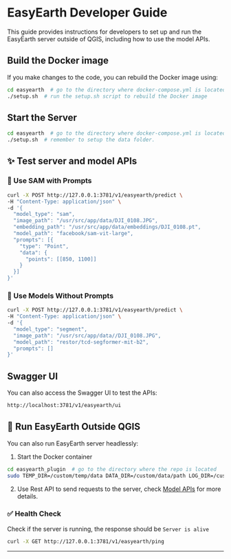 EasyEarth Developer Guide
=========================
This guide provides instructions for developers to set up and run the EasyEarth server outside of QGIS, including how to use the model APIs.

## Build the Docker image
If you make changes to the code, you can rebuild the Docker image using:
```bash
cd easyearth  # go to the directory where docker-compose.yml is located
./setup.sh  # run the setup.sh script to rebuild the Docker image
```

## Start the Server
```bash
cd easyearth  # go to the directory where docker-compose.yml is located
./setup.sh  # remember to setup the data folder.
```

## ✨ Test server and model APIs
### 📍 Use SAM with Prompts

```bash
curl -X POST http://127.0.0.1:3781/v1/easyearth/predict \
-H "Content-Type: application/json" \
-d '{
  "model_type": "sam",
  "image_path": "/usr/src/app/data/DJI_0108.JPG",
  "embedding_path": "/usr/src/app/data/embeddings/DJI_0108.pt",
  "model_path": "facebook/sam-vit-large",
  "prompts": [{
    "type": "Point",
    "data": {
      "points": [[850, 1100]]
    }
  }]
}'
```

### 🚫 Use Models Without Prompts

```bash
curl -X POST http://127.0.0.1:3781/v1/easyearth/predict \
-H "Content-Type: application/json" \
-d '{
  "model_type": "segment",
  "image_path": "/usr/src/app/data//DJI_0108.JPG",
  "model_path": "restor/tcd-segformer-mit-b2",
  "prompts": []
}'
```

## Swagger UI
You can also access the Swagger UI to test the APIs:
```bash
http://localhost:3781/v1/easyearth/ui
```


## 🔌 Run EasyEarth Outside QGIS

You can also run EasyEarth server headlessly:

1. Start the Docker container
```bash
cd easyearth_plugin  # go to the directory where the repo is located
sudo TEMP_DIR=/custom/temp/data DATA_DIR=/custom/data/path LOG_DIR=/custom/log/path MODEL_DIR=/custom/cache/path docker-compose up -d # start the container while mounting the custom directories.
```
2. Use Rest API to send requests to the server, check [Model APIs](#-model-apis) for more details.


### ✅ Health Check
Check if the server is running, the response should be `Server is alive`

```bash
curl -X GET http://127.0.0.1:3781/v1/easyearth/ping
```

---